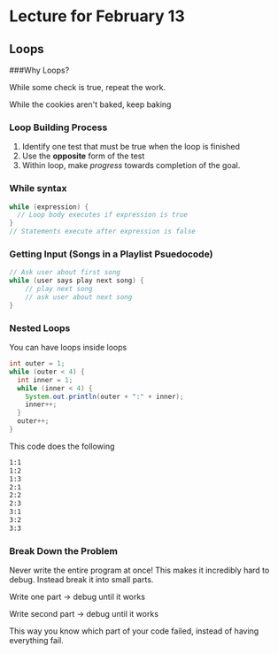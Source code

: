 # Lecture for February 13

## Loops

###Why Loops?

While some check is true, repeat the work.

While the cookies aren't baked, keep baking

### Loop Building Process

1. Identify one test that must be true when the loop is finished
2. Use the **opposite** form of the test
3. Within loop, make *progress* towards completion of the goal.

### While syntax

```java
while (expression) {
  // Loop body executes if expression is true
}
// Statements execute after expression is false
```

### Getting Input (Songs in a Playlist Psuedocode)

```java
// Ask user about first song
while (user says play next song) {
    // play next song
    // ask user about next song
}
```

### Nested Loops

You can have loops inside loops

```java
int outer = 1;
while (outer < 4) {
  int inner = 1;
  while (inner < 4) {
    System.out.println(outer + ":" + inner);
    inner++;
  }
  outer++;
}
```

This code does the following

```reStructuredText
1:1
1:2
1:3
2:1
2:2
2:3
3:1
3:2
3:3
```

### Break Down the Problem

Never write the entire program at once! This makes it incredibly hard to debug. Instead break it into small parts.

Write one part -> debug until it works

Write second part -> debug until it works

This way you know which part of your code failed, instead of having everything fail.